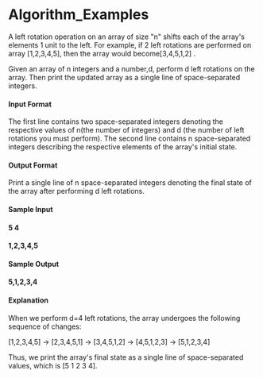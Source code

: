 # Algorithm_Examples

A left rotation operation on an array of size "n" shifts each of the array's elements 1 unit to the left. For example, if 2 left rotations are performed on array [1,2,3,4,5], then the array would become[3,4,5,1,2] .

Given an array of n integers and a number,d, perform d left rotations on the array. Then print the updated array as a single line of space-separated integers.

#### Input Format
The first line contains two space-separated integers denoting the respective values of  n(the number of integers) and d (the number of left rotations you must perform). 
The second line contains n space-separated integers describing the respective elements of the array's initial state.

#### Output Format
Print a single line of n space-separated integers denoting the final state of the array after performing d left rotations.

#### Sample Input
#### 5 4
#### 1,2,3,4,5

#### Sample Output
#### 5,1,2,3,4

#### Explanation
When we perform d=4 left rotations, the array undergoes the following sequence of changes:

[1,2,3,4,5] -> [2,3,4,5,1] -> [3,4,5,1,2] -> [4,5,1,2,3] -> [5,1,2,3,4]

Thus, we print the array's final state as a single line of space-separated values, which is [5 1 2 3 4].
